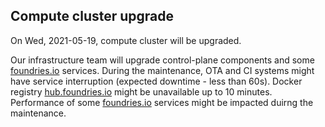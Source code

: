 ## Compute cluster upgrade

On Wed, 2021-05-19, compute cluster will be upgraded.

Our infrastructure team will upgrade control-plane components and some [foundries.io](https://foundries.io) services.
During the maintenance, OTA and CI systems might have service interruption (expected downtime - less than 60s). Docker registry [hub.foundries.io](https://hub.foundries.io) might be unavailable up to 10 minutes.
Performance of some [foundries.io](https://foundries.io) services might be impacted duirng the maintenance.
